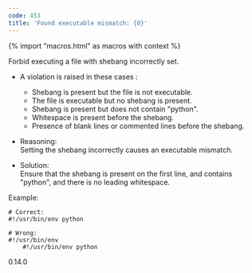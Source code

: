 ```yaml
---
code: 453
title: 'Found executable mismatch: {0}'
---
```


{% import "macros.html" as macros with context %}

Forbid executing a file with shebang incorrectly set.

  - A violation is raised in these cases :
    
      - Shebang is present but the file is not executable.
      - The file is executable but no shebang is present.
      - Shebang is present but does not contain "python".
      - Whitespace is present before the shebang.
      - Presence of blank lines or commented lines before the shebang.

  - Reasoning:  
    Setting the shebang incorrectly causes an executable mismatch.

  - Solution:  
    Ensure that the shebang is present on the first line, and contains
    "python", and there is no leading whitespace.

Example:

    # Correct:
    #!/usr/bin/env python
    
    # Wrong:
    #!/usr/bin/env
        #!/usr/bin/env python

<div class="versionadded">

0.14.0

</div>